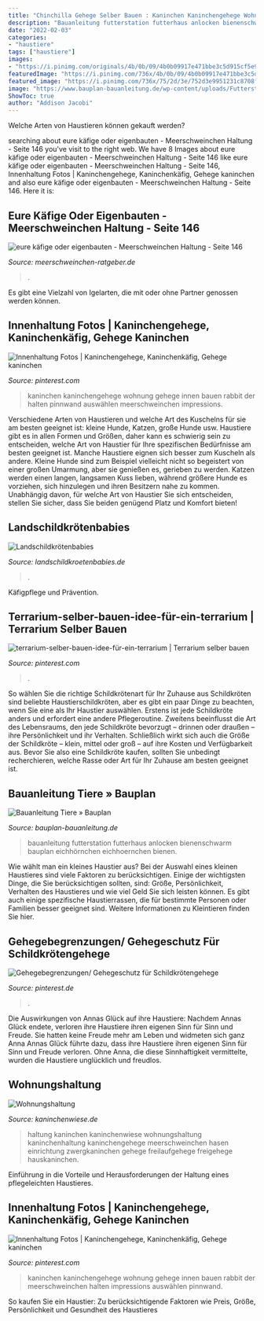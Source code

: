 ```yaml
---
title: "Chinchilla Gehege Selber Bauen : Kaninchen Kaninchengehege Wohnung Gehege Innen Bauen Rabbit Der Meerschweinchen Halten Impressions Auswählen Pinnwand"
description: "Bauanleitung futterstation futterhaus anlocken bienenschwarm bauplan eichhörnchen eichhoernchen bienen"
date: "2022-02-03"
categories:
- "haustiere"
tags: ["haustiere"]
images:
- "https://i.pinimg.com/originals/4b/0b/09/4b0b09917e471bbe3c5d915cf5e9cb99.jpg"
featuredImage: "https://i.pinimg.com/736x/4b/0b/09/4b0b09917e471bbe3c5d915cf5e9cb99.jpg"
featured_image: "https://i.pinimg.com/736x/75/2d/3e/752d3e9951231c8708fa586408d56cf3.jpg"
image: "https://www.bauplan-bauanleitung.de/wp-content/uploads/Futterstation-e1415480814587.jpg"
ShowToc: true
author: "Addison Jacobi"
---
```



Welche Arten von Haustieren können gekauft werden?

	

		
searching about eure käfige oder eigenbauten - Meerschweinchen Haltung - Seite 146 you've visit to the right web. We have 8 Images about eure käfige oder eigenbauten - Meerschweinchen Haltung - Seite 146 like eure käfige oder eigenbauten - Meerschweinchen Haltung - Seite 146, Innenhaltung Fotos | Kaninchengehege, Kaninchenkäfig, Gehege kaninchen and also eure käfige oder eigenbauten - Meerschweinchen Haltung - Seite 146. Here it is:
		
    
## Eure Käfige Oder Eigenbauten - Meerschweinchen Haltung - Seite 146

<img loading=lazy src="http://abload.de/img/stallumbaunr.50014xkt3.jpg" onerror="this.onerror=null;this.src='https://tse1.mm.bing.net/th?id=OIP.IDuivFDdUmZxXMavj7Z8XwHaE8&amp;pid=15.1';" alt="eure käfige oder eigenbauten - Meerschweinchen Haltung - Seite 146">

_Source: meerschweinchen-ratgeber.de_

>. 

	

Es gibt eine Vielzahl von Igelarten, die mit oder ohne Partner genossen werden können.

    
## Innenhaltung Fotos | Kaninchengehege, Kaninchenkäfig, Gehege Kaninchen

<img loading=lazy src="https://i.pinimg.com/originals/4b/0b/09/4b0b09917e471bbe3c5d915cf5e9cb99.jpg" onerror="this.onerror=null;this.src='https://tse4.mm.bing.net/th?id=OIP.BKQaL4IWvX7j9UdnCF6fDQHaFj&amp;pid=15.1';" alt="Innenhaltung Fotos | Kaninchengehege, Kaninchenkäfig, Gehege kaninchen">

_Source: pinterest.com_

>kaninchen kaninchengehege wohnung gehege innen bauen rabbit der halten pinnwand auswählen meerschweinchen impressions. 

	

Verschiedene Arten von Haustieren und welche Art des Kuschelns für sie am besten geeignet ist: kleine Hunde, Katzen, große Hunde usw.
Haustiere gibt es in allen Formen und Größen, daher kann es schwierig sein zu entscheiden, welche Art von Haustier für Ihre spezifischen Bedürfnisse am besten geeignet ist. Manche Haustiere eignen sich besser zum Kuscheln als andere. Kleine Hunde sind zum Beispiel vielleicht nicht so begeistert von einer großen Umarmung, aber sie genießen es, gerieben zu werden. Katzen werden einen langen, langsamen Kuss lieben, während größere Hunde es vorziehen, sich hinzulegen und ihren Besitzern nahe zu kommen. Unabhängig davon, für welche Art von Haustier Sie sich entscheiden, stellen Sie sicher, dass Sie beiden genügend Platz und Komfort bieten!

    
## Landschildkrötenbabies

<img loading=lazy src="http://www.landschildkroetenbabies.de/Images/Gehege23.JPG" onerror="this.onerror=null;this.src='https://tse1.mm.bing.net/th?id=OIP.YZecVtUkOhZbT_wvs7jf5QHaE7&amp;pid=15.1';" alt="Landschildkrötenbabies">

_Source: landschildkroetenbabies.de_

>. 

	

Käfigpflege und Prävention.

    
## Terrarium-selber-bauen-idee-für-ein-terrarium | Terrarium Selber Bauen

<img loading=lazy src="https://i.pinimg.com/736x/75/2d/3e/752d3e9951231c8708fa586408d56cf3.jpg" onerror="this.onerror=null;this.src='https://tse1.mm.bing.net/th?id=OIP.mEbHAdsBWakXquhFC_Z_4gHaJ3&amp;pid=15.1';" alt="terrarium-selber-bauen-idee-für-ein-terrarium | Terrarium selber bauen">

_Source: pinterest.com_

>. 

	

So wählen Sie die richtige Schildkrötenart für Ihr Zuhause aus
Schildkröten sind beliebte Haustierschildkröten, aber es gibt ein paar Dinge zu beachten, wenn Sie eine als Ihr Haustier auswählen. Erstens ist jede Schildkröte anders und erfordert eine andere Pflegeroutine. Zweitens beeinflusst die Art des Lebensraums, den jede Schildkröte bevorzugt – drinnen oder draußen – ihre Persönlichkeit und ihr Verhalten. Schließlich wirkt sich auch die Größe der Schildkröte – klein, mittel oder groß – auf ihre Kosten und Verfügbarkeit aus. Bevor Sie also eine Schildkröte kaufen, sollten Sie unbedingt recherchieren, welche Rasse oder Art für Ihr Zuhause am besten geeignet ist.

    
## Bauanleitung Tiere » Bauplan

<img loading=lazy src="https://www.bauplan-bauanleitung.de/wp-content/uploads/Futterstation-e1415480814587.jpg" onerror="this.onerror=null;this.src='https://tse4.mm.bing.net/th?id=OIP.v3Yaj_Z_dLOoKQTVtBKehAHaE7&amp;pid=15.1';" alt="Bauanleitung Tiere » Bauplan">

_Source: bauplan-bauanleitung.de_

>bauanleitung futterstation futterhaus anlocken bienenschwarm bauplan eichhörnchen eichhoernchen bienen. 

	

Wie wählt man ein kleines Haustier aus?
Bei der Auswahl eines kleinen Haustieres sind viele Faktoren zu berücksichtigen. Einige der wichtigsten Dinge, die Sie berücksichtigen sollten, sind: Größe, Persönlichkeit, Verhalten des Haustieres und wie viel Geld Sie sich leisten können. Es gibt auch einige spezifische Haustierrassen, die für bestimmte Personen oder Familien besser geeignet sind. Weitere Informationen zu Kleintieren finden Sie hier.

    
## Gehegebegrenzungen/ Gehegeschutz Für Schildkrötengehege

<img loading=lazy src="https://i.pinimg.com/736x/21/74/3e/21743ec7f7e084762b0eff13790c99cc.jpg" onerror="this.onerror=null;this.src='https://tse1.mm.bing.net/th?id=OIP.JZFmjIopsflB_s8dNfQydwHaJ4&amp;pid=15.1';" alt="Gehegebegrenzungen/ Gehegeschutz für Schildkrötengehege">

_Source: pinterest.de_

>. 

	

Die Auswirkungen von Annas Glück auf ihre Haustiere: Nachdem Annas Glück endete, verloren ihre Haustiere ihren eigenen Sinn für Sinn und Freude. Sie hatten keine Freude mehr am Leben und widmeten sich ganz Anna
Annas Glück führte dazu, dass ihre Haustiere ihren eigenen Sinn für Sinn und Freude verloren. Ohne Anna, die diese Sinnhaftigkeit vermittelte, wurden die Haustiere unglücklich und freudlos.

    
## Wohnungshaltung

<img loading=lazy src="https://www.kaninchenwiese.de/wp-content/uploads/kaninchenparadies.jpg" onerror="this.onerror=null;this.src='https://tse3.mm.bing.net/th?id=OIP.sTV9Qw6R59HE0C5ThPCYNQHaEK&amp;pid=15.1';" alt="Wohnungshaltung">

_Source: kaninchenwiese.de_

>haltung kaninchen kaninchenwiese wohnungshaltung kaninchenhaltung kaninchengehege meerschweinchen hasen einrichtung zwergkaninchen gehege freilaufgehege freigehege hauskaninchen. 

	

Einführung in die Vorteile und Herausforderungen der Haltung eines pflegeleichten Haustieres.

    
## Innenhaltung Fotos | Kaninchengehege, Kaninchenkäfig, Gehege Kaninchen

<img loading=lazy src="https://i.pinimg.com/736x/4b/0b/09/4b0b09917e471bbe3c5d915cf5e9cb99.jpg" onerror="this.onerror=null;this.src='https://tse1.mm.bing.net/th?id=OIP.4obIx1W0jiL63RH9dCUEYAHaFj&amp;pid=15.1';" alt="Innenhaltung Fotos | Kaninchengehege, Kaninchenkäfig, Gehege kaninchen">

_Source: pinterest.com_

>kaninchen kaninchengehege wohnung gehege innen bauen rabbit der meerschweinchen halten impressions auswählen pinnwand. 

	

So kaufen Sie ein Haustier: Zu berücksichtigende Faktoren wie Preis, Größe, Persönlichkeit und Gesundheit des Haustieres


